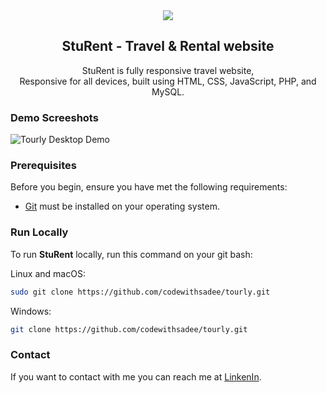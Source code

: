 <div align="center">

<img src="./readme-images/project-logo.png" />

<h2 align="center">StuRent - Travel & Rental website</h2>

StuRent is fully responsive travel website, <br />Responsive for all devices, built using HTML, CSS, JavaScript, PHP, and MySQL.

</div>

### Demo Screeshots

![Tourly Desktop Demo](./readme-images/desktop.png "Desktop Demo")

### Prerequisites

Before you begin, ensure you have met the following requirements:

* [Git](https://git-scm.com/downloads "Download Git") must be installed on your operating system.

### Run Locally

To run **StuRent** locally, run this command on your git bash:

Linux and macOS:

```bash
sudo git clone https://github.com/codewithsadee/tourly.git
```

Windows:

```bash
git clone https://github.com/codewithsadee/tourly.git
```

### Contact

If you want to contact with me you can reach me at [LinkenIn](https://www.linkedin.com/in/aindria-das-8936a2250/).

